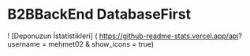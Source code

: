 # B2BBackEnd DatabaseFirst
! [Deponuzun İstatistikleri] ( https://github-readme-stats.vercel.app/api? username = mehmet02 & show_icons = true)
